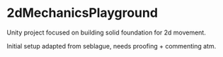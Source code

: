 # 2dMechanicsPlayground

Unity project focused on building solid foundation for 2d movement.

Initial setup adapted from seblague, needs proofing + commenting atm.
